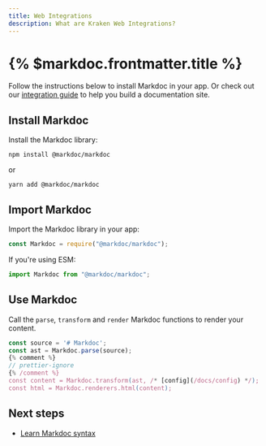 ```yaml
---
title: Web Integrations
description: What are Kraken Web Integrations?
---
```


# {% $markdoc.frontmatter.title %}

Follow the instructions below to install Markdoc in your app. Or check out our [integration guide](/docs/nextjs) to help you build a documentation site.

## Install Markdoc

Install the Markdoc library:

```shell
npm install @markdoc/markdoc
```

or

```shell
yarn add @markdoc/markdoc
```

## Import Markdoc

Import the Markdoc library in your app:

```js
const Markdoc = require("@markdoc/markdoc");
```

If you're using ESM:

```js
import Markdoc from "@markdoc/markdoc";
```

## Use Markdoc

Call the `parse`, `transform` and `render` Markdoc functions to render your content.

```js
const source = '# Markdoc';
const ast = Markdoc.parse(source);
{% comment %}
// prettier-ignore
{% /comment %}
const content = Markdoc.transform(ast, /* [config](/docs/config) */);
const html = Markdoc.renderers.html(content);
```

## Next steps

- [Learn Markdoc syntax](/docs/syntax)
